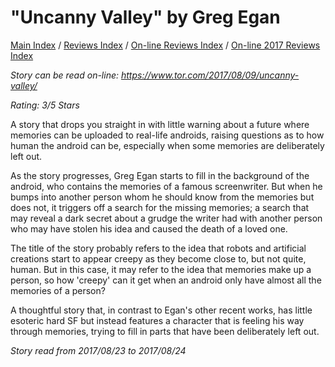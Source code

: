 # "Uncanny Valley" by Greg Egan

[Main Index](../../../README.md) / [Reviews Index](../../README.md) / [On-line Reviews Index](../README.md) / [On-line 2017 Reviews Index](README.md)

*Story can be read on-line: <https://www.tor.com/2017/08/09/uncanny-valley/>*

*Rating: 3/5 Stars*

A story that drops you straight in with little warning about a future where memories can be uploaded to real-life androids, raising questions as to how human the android can be, especially when some memories are deliberately left out.

As the story progresses, Greg Egan starts to fill in the background of the android, who contains the memories of a famous screenwriter. But when he bumps into another person whom he should know from the memories but does not, it triggers off a search for the missing memories; a search that may reveal a dark secret about a grudge the writer had with another person who may have stolen his idea and caused the death of a loved one.

The title of the story probably refers to the idea that robots and artificial creations start to appear creepy as they become close to, but not quite, human. But in this case, it may refer to the idea that memories make up a person, so how 'creepy' can it get when an android only have almost all the memories of a person?

A thoughtful story that, in contrast to Egan's other recent works, has little esoteric hard SF but instead features a character that is feeling his way through memories, trying to fill in parts that have been deliberately left out.

*Story read from 2017/08/23 to 2017/08/24*
